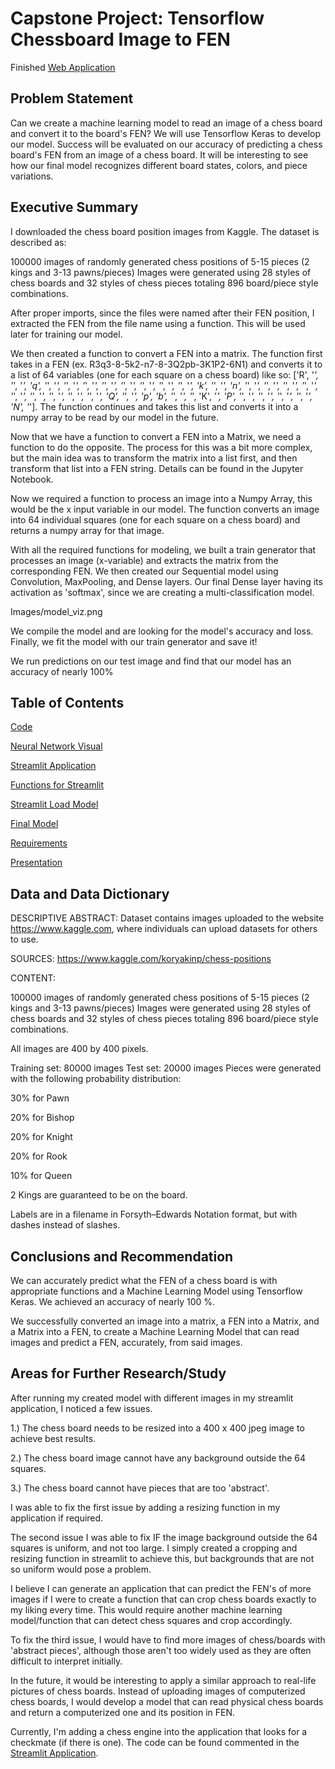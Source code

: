 # Capstone Project: Tensorflow Chessboard Image to FEN 
Finished [Web Application](https://share.streamlit.io/dennisstoli/chessboardtofen/main/board_to_fen.py)

## Problem Statement
   
Can we create a machine learning model to read an image of a chess board and convert it to the board's FEN?
We will use Tensorflow Keras to develop our model.
Success will be evaluated on our accuracy of predicting a chess board's FEN from an image of a chess board.
It will be interesting to see how our final model recognizes different board states, colors, and piece variations.

## Executive Summary
    
I downloaded the chess board position images from Kaggle. 
The dataset is described as: 

100000 images of randomly generated chess positions of 5-15 pieces (2 kings and 3-13 pawns/pieces)
Images were generated using 28 styles of chess boards and 32 styles of chess pieces totaling 896 board/piece style combinations.

After proper imports, since the files were named after their FEN position, I extracted the FEN from the file name using a function. This will be used later for training our model. 

We then created a function to convert a FEN into a matrix. The function first takes in a FEN (ex. R3q3-8-5k2-n7-8-3Q2pb-3K1P2-6N1) and converts it to a list of 64 variables (one for each square on a chess board) like so: ['R', '_', '_', '_', 'q', '_', '_', '_', '_', '_', '_', '_', '_', '_', '_', '_', '_', '_', '_', '_', '_', 'k', '_', '_', 'n', '_', '_', '_', '_', '_', '_', '_', '_', '_', '_', '_', '_', '_', '_', '_', '_', '_', '_', 'Q', '_', '_', 'p', 'b', '_', '_', '_', 'K', '_', 'P', '_', '_', '_', '_', '_', '_', '_', '_', 'N', '_']. The function continues and takes this list and converts it into a numpy array to be read by our model in the future.

Now that we have a function to convert a FEN into a Matrix, we need a function to do the opposite.
The process for this was a bit more complex, but the main idea was to transform the matrix into a list first, and then transform that list into a FEN string. Details can be found in the Jupyter Notebook.

Now we required a function to process an image into a Numpy Array, this would be the x input variable in our model. The function converts an image into 64 individual squares (one for each square on a chess board) and returns a numpy array for that image. 

With all the required functions for modeling, we built a train generator that processes an image (x-variable) and extracts the matrix from the corresponding FEN. We then created our Sequential model using Convolution, MaxPooling, and Dense layers. Our final Dense layer having its activation as 'softmax', since we are creating a multi-classification model. 

Images/model_viz.png

We compile the model and are looking for the model's accuracy and loss. Finally, we fit the model with our train generator and save it!

We run predictions on our test image and find that our model has an accuracy of nearly 100%




## Table of Contents


[Code](0_image_to_FEN_CNN.ipynb)

[Neural Network Visual](Images/model_viz.png)

[Streamlit Application](board_to_fen.py)

[Functions for Streamlit](functions.py)

[Streamlit Load Model](load_model.py) 

[Final Model](model.h5) 

[Requirements](requirements.txt)

[Presentation](presentation/capstone.pdf)


## Data and Data Dictionary

DESCRIPTIVE ABSTRACT: Dataset contains images uploaded to the website https://www.kaggle.com, where individuals can upload datasets for others to use.

SOURCES: 
https://www.kaggle.com/koryakinp/chess-positions

CONTENT:

100000 images of randomly generated chess positions of 5-15 pieces (2 kings and 3-13 pawns/pieces)
Images were generated using 28 styles of chess boards and 32 styles of chess pieces totaling 896 board/piece style combinations.

All images are 400 by 400 pixels.

Training set: 80000 images
Test set: 20000 images
Pieces were generated with the following probability distribution:

30% for Pawn

20% for Bishop

20% for Knight

20% for Rook

10% for Queen

2 Kings are guaranteed to be on the board.

Labels are in a filename in Forsyth–Edwards Notation format, but with dashes instead of slashes.

## Conclusions and Recommendation

We can accurately predict what the FEN of a chess board is with appropriate functions and a Machine Learning Model using Tensorflow Keras. We achieved an accuracy of nearly 100 %.

We successfully converted an image into a matrix, a FEN into a Matrix, and a Matrix into a FEN, to create a Machine Learning Model that can read images and predict a FEN, accurately, from said images.



## Areas for Further Research/Study

After running my created model with different images in my streamlit application, I noticed a few issues.

1.) The chess board needs to be resized into a 400 x 400 jpeg image to achieve best results.

2.) The chess board image cannot have any background outside the 64 squares.

3.) The chess board cannot have pieces that are too 'abstract'.

I was able to fix the first issue by adding a resizing function in my application if required.

The second issue I was able to fix IF the image background outside the 64 squares is uniform, and not too large. I simply created a cropping and resizing function in streamlit to achieve this, but backgrounds that are not so uniform would pose a problem.

I believe I can generate an application that can predict the FEN's of more images if I were to create a function that can crop chess boards exactly to my liking every time. This would require another machine learning model/function that can detect chess squares and crop accordingly.

To fix the third issue, I would have to find more images of chess/boards with 'abstract pieces', although those aren't too widely used as they are often difficult to interpret initially.

In the future, it would be interesting to apply a similar approach to real-life pictures of chess boards. Instead of uploading images of computerized chess boards, I would develop a model that can read physical chess boards and return a computerized one and its position in FEN.

Currently, I'm adding a chess engine into the application that looks for a checkmate (if there is one). The code can be found commented in the [Streamlit Application](board_to_fen.py).
